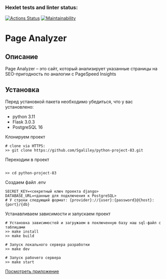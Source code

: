 ### Hexlet tests and linter status:
[![Actions Status](https://github.com/Sgaliley/python-project-83/actions/workflows/hexlet-check.yml/badge.svg)](https://github.com/Sgaliley/python-project-83/actions)
[![Maintainability](https://api.codeclimate.com/v1/badges/acffbbbe8a196f1becfc/maintainability)](https://codeclimate.com/github/Sgaliley/python-project-83/maintainability)

# Page Analyzer
## Описание
Page Analyzer – это сайт, который анализирует указанные страницы на SEO-пригодность по аналогии с PageSpeed Insights

## Установка
Перед установкой пакета необходимо убедиться, что у вас установлено:
* python 3.11
* Flask 3.0.3
* PostgreSQL 16

Клонируем проект
```
# clone via HTTPS:
>> git clone https://github.com/Sgaliley/python-project-83.git
```

Переходим в проект
```

>> cd python-project-83
```

Cоздаем файл .env
```
SECRET_KEY=<секретный ключ проекта django>
DATABASE_URL=<данные для подключения к PostgreSQL>
# У строки следующий формат: {provider}://{user}:{password}@{host}:{port}/{db}
```

Устанавливаем зависимости и запускаем проект
```
# Установка зависимостей и загружаем в поключенную базу наш sql-файл с таблицами
>> make install
>> make build

# Запуск локального сервера разработки
>> make dev

# Запуск рабочего сервера
>> make start
```

[Посмотреть приложение](https://python-project-83-ombb.onrender.com)